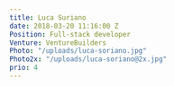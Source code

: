 ```yaml
---
title: Luca Suriano
date: 2018-03-20 11:16:00 Z
Position: Full-stack developer
Venture: VentureBuilders
Photo: "/uploads/luca-soriano.jpg"
Photo2x: "/uploads/luca-soriano@2x.jpg"
prio: 4
---
```


